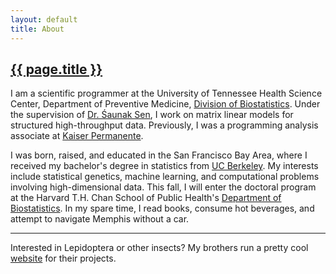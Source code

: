 ```yaml
---
layout: default
title: About
---
```


<h2><a href="{{ page.url }}" style="color:inherit">{{ page.title }}</a></h2>

I am a scientific programmer at the University of Tennessee Health Science Center, Department of Preventive Medicine, [Division of Biostatistics](https://www.uthsc.edu/prevmed/biostatistics/index.php). Under the supervision of [Dr. &#346;aunak Sen](http://senresearch.org), I work on matrix linear models for structured high-throughput data. Previously, I was a programming analysis associate at [Kaiser Permanente](https://healthy.kaiserpermanente.org). 

I was born, raised, and educated in the San Francisco Bay Area, where I received my bachelor's degree in statistics from [UC Berkeley](http://statistics.berkeley.edu). My interests include statistical genetics, machine learning, and computational problems involving high-dimensional data. This fall, I will enter the doctoral program at the Harvard T.H. Chan School of Public Health's [Department of Biostatistics](https://www.hsph.harvard.edu/biostatistics). In my spare time, I read books, consume hot beverages, and attempt to navigate Memphis without a car. 

---

Interested in Lepidoptera or other insects? My brothers run a pretty cool [website](http://www.lianginsects.com) for their projects. 
